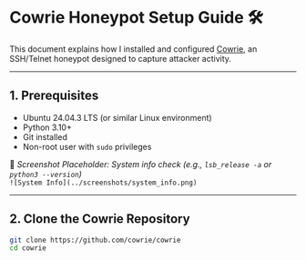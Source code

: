 
# Cowrie Honeypot Setup Guide 🛠️

This document explains how I installed and configured [Cowrie](https://github.com/cowrie/cowrie), an SSH/Telnet honeypot designed to capture attacker activity.  

---

## 1. Prerequisites

- Ubuntu 24.04.3 LTS (or similar Linux environment)  
- Python 3.10+  
- Git installed  
- Non-root user with `sudo` privileges  

📸 *Screenshot Placeholder: System info check (e.g., `lsb_release -a` or `python3 --version`)*  
`![System Info](../screenshots/system_info.png)`  

---

## 2. Clone the Cowrie Repository

```bash
git clone https://github.com/cowrie/cowrie
cd cowrie
